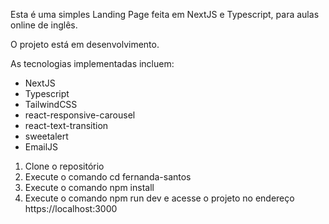 Esta é uma simples Landing Page feita em NextJS e Typescript, para aulas online de inglês.

O projeto está em desenvolvimento.

As tecnologias implementadas incluem:

<ul>
<li>NextJS</li>
<li>Typescript</li>
<li>TailwindCSS</li>
<li>react-responsive-carousel</li>
<li>react-text-transition</li>
<li>sweetalert</li>
<li>EmailJS</li>
</ul>

<ol>
<li>Clone o repositório</li>
<li>Execute o comando cd fernanda-santos</li>
<li>Execute o comando npm install</li>
<li>Execute o comando npm run dev e acesse o projeto no endereço https://localhost:3000</li>
</ol>
